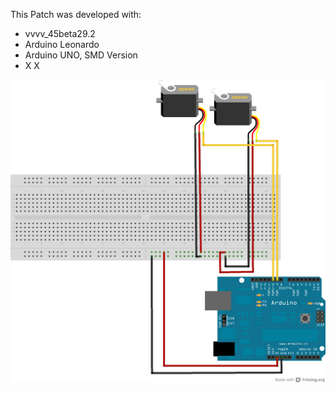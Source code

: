 This Patch was developed with:
* vvvv_45beta29.2
* Arduino Leonardo
* Arduino UNO, SMD Version
* X X

![imagename](div/Servomotor.png)
